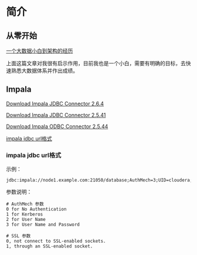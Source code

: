 # 简介

## 从零开始

[一个大数据小白到架构的经历](https://www.jianshu.com/p/cd2d3256cc52)

上面这篇文章对我很有启示作用，目前我也是一个小白，需要有明确的目标，去快速熟悉大数据体系并作出成绩。

## Impala

[Download Impala JDBC Connector 2.6.4](https://www.cloudera.com/downloads/connectors/impala/jdbc/2-6-4.html)

[Download Impala JDBC Connector 2.5.41](https://www.cloudera.com/downloads/connectors/impala/jdbc/2-5-41.html)

[Download Impala ODBC Connector 2.5.44](https://www.cloudera.com/downloads/connectors/impala/odbc/2-5-44.html)

[impala jdbc url格式](https://blog.csdn.net/gyxinguan/article/details/79526429)

### impala jdbc url格式

示例：

```shell
jdbc:impala://node1.example.com:21050/database;AuthMech=3;UID=cloudera;PWD=cloudera;
```

参数说明：

```shell
# AuthMech 参数
0 for No Authentication
1 for Kerberos
2 for User Name
3 for User Name and Password

# SSL 参数
0, not connect to SSL-enabled sockets.
1, through an SSL-enabled socket.
```
